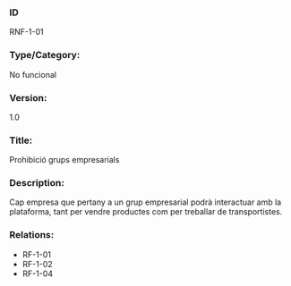 ### ID
RNF-1-01
### Type/Category: 
No funcional
### Version:
1.0
### Title:
Prohibició grups empresarials
### Description: 
Cap empresa que pertany a un grup empresarial podrà interactuar amb la plataforma, tant per vendre productes com per treballar de transportistes.
### Relations:
* RF-1-01
* RF-1-02
* RF-1-04
